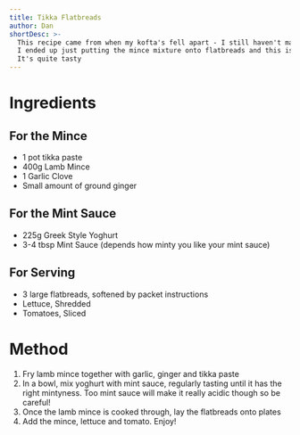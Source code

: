```yaml
---
title: Tikka Flatbreads
author: Dan
shortDesc: >-
  This recipe came from when my kofta's fell apart - I still haven't made them properly!
  I ended up just putting the mince mixture onto flatbreads and this is what I ended up with
  It's quite tasty
---
```


# Ingredients

## For the Mince
- 1 pot tikka paste
- 400g Lamb Mince
- 1 Garlic Clove
- Small amount of ground ginger

## For the Mint Sauce
- 225g Greek Style Yoghurt
- 3-4 tbsp Mint Sauce (depends how minty you like your mint sauce)

## For Serving
- 3 large flatbreads, softened by packet instructions
- Lettuce, Shredded
- Tomatoes, Sliced

# Method
1. Fry lamb mince together with garlic, ginger and tikka paste
2. In a bowl, mix yoghurt with mint sauce, regularly tasting until it has the right mintyness.
Too mint sauce will make it really acidic though so be careful!
3. Once the lamb mince is cooked through, lay the flatbreads onto plates
4. Add the mince, lettuce and tomato. Enjoy!
